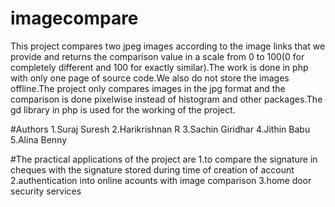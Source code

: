 # imagecompare
This project compares two jpeg images according to the image links that we provide and returns the comparison value in a scale from 0 to 100(0 for completely different and 100 for exactly similar).The work is done in php with only one page of source code.We also do not store the images offline.The project only compares images in the jpg format and the comparison is done pixelwise instead of histogram and other packages.The gd library in php is used for the working of the project.

#Authors
1.Suraj Suresh
2.Harikrishnan R
3.Sachin Giridhar
4.Jithin Babu
5.Alina Benny

#The practical applications of the project are
1.to compare the signature in cheques with the signature stored during time of creation of account
2.authentication into online acounts with image comparison
3.home door security services 
